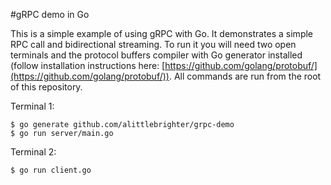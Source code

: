 #gRPC demo in Go

This is a simple example of using gRPC with Go.  It demonstrates a simple RPC call and bidirectional streaming.  To run it you will need two open terminals and the protocol buffers compiler with Go generator installed (follow installation instructions here: [https://github.com/golang/protobuf/](https://github.com/golang/protobuf/)).  All commands are run from the root of this repository.

Terminal 1:
```
$ go generate github.com/alittlebrighter/grpc-demo
$ go run server/main.go
```

Terminal 2:
```
$ go run client.go
```